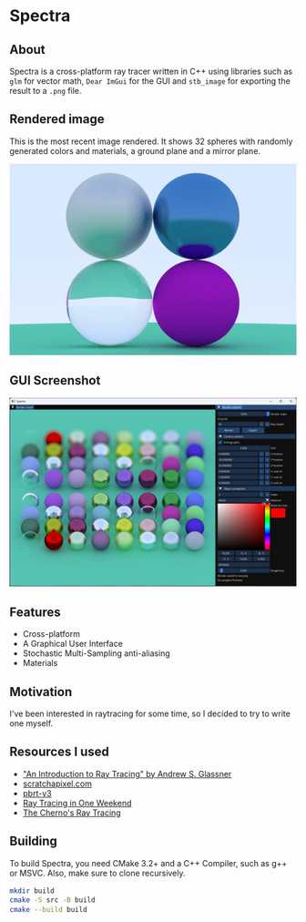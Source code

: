 # Spectra

## About
Spectra is a cross-platform ray tracer written in C++ using libraries such as `glm` for vector math, `Dear ImGui` for the GUI and `stb_image` for exporting the result to a `.png` file.

## Rendered image
This is the most recent image rendered. It shows 32 spheres with randomly generated colors and materials, a ground plane and a mirror plane.

![Image rendered with Spectra](out.png)

## GUI Screenshot
![Screenshot of the GUI](gui.png)

## Features
- Cross-platform
- A Graphical User Interface
- Stochastic Multi-Sampling anti-aliasing
- Materials

## Motivation
I've been interested in raytracing for some time, so I decided to try to write one myself.

## Resources I used
- ["An Introduction to Ray Tracing" by Andrew S. Glassner](https://www.realtimerendering.com/raytracing/An-Introduction-to-Ray-Tracing-The-Morgan-Kaufmann-Series-in-Computer-Graphics-.pdf)
- [scratchapixel.com](https://www.scratchapixel.com)
- [pbrt-v3](https://www.pbrt.org)
- [Ray Tracing in One Weekend](https://raytracing.github.io/books/RayTracingInOneWeekend.html)
- [The Cherno's Ray Tracing](https://www.youtube.com/playlist?list=PLlrATfBNZ98edc5GshdBtREv5asFW3yXl)

## Building
To build Spectra, you need CMake 3.2+ and a C++ Compiler, such as g++ or MSVC.
Also, make sure to clone recursively.
```bash
mkdir build
cmake -S src -B build
cmake --build build
```
